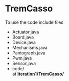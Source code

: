 # TremCasso

To use the code include files
- Actuator.java
- Board.java
- Device.java
- Mechanisms.java
- Pantograph.java
- Pwm.java
- Sensor.java
- code/\
at **Iteration1/TremCasso/**
